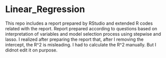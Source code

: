 # Linear_Regression
This repo includes a report prepared by RStudio and extended R codes related with the report. Report prepared according to questions based on interpretation of variables and model selection process using stepwise and lasso.
I realized after preparing the report that, after I removing the intercept, the R^2 is misleading. I had to calculate the R^2 manually. But I didnot edit it on purpose. 
